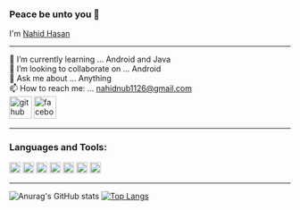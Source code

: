 ### Peace be unto you 👋
I'm [Nahid Hasan](https://github.com/nahid1126)<hr>
🌱 I’m currently learning ... Android and Java<br>
👯 I’m looking to collaborate on ... Android<br>
💬 Ask me about ... Anything<br>
📫 How to reach me: ... [nahidnub1126@gmail.com](https://mail.google.com/mail/u/0/#inbox?compose=new)<br>
[<img src='https://cdn.jsdelivr.net/npm/simple-icons@3.0.1/icons/github.svg' alt='github' height='40'>](https://github.com/https://github.com/nahid1126)  [<img src='https://cdn.jsdelivr.net/npm/simple-icons@3.0.1/icons/facebook.svg' alt='facebook' height='40'>](https://www.facebook.com/https://www.facebook.com/profile.php?id=100006973476529)<hr>
### Languages and Tools:  

<code><img height="20" src="https://camo.githubusercontent.com/9833b44df585b2484d4c46a015384d184c01f68e1604e7b13acd759f7870427e/68747470733a2f2f696d672e736869656c64732e696f2f62616467652f2d4a6176612d4342333833373f7374796c653d666c61742d737175617265266c6f676f3d4a617661266c6f676f436f6c6f723d7768697465"></code>
<code><img height="20" src="https://camo.githubusercontent.com/af0234bbf890fd844067f902da1127bebb892509d77033c157d9a130852c226e/68747470733a2f2f696d672e736869656c64732e696f2f62616467652f2d416e64726f69642d3232324632393f7374796c653d666c61742d737175617265266c6f676f3d416e64726f6964266c6f676f436f6c6f723d7768697465"></code>
<code><img height="20" src="https://camo.githubusercontent.com/2df3cffe792b9e395fa058b1a50feddd11eef711c4bbdd9f2aa89482b52fb003/68747470733a2f2f696d672e736869656c64732e696f2f62616467652f2d466c75747465722d3132334636443f7374796c653d666c61742d737175617265266c6f676f3d466c7574746572266c6f676f436f6c6f723d7768697465"></code>
<code><img height="20" src="https://camo.githubusercontent.com/0c7d354a8e20ec01d52ae5e4b3d06b3d8c04213e62385491526136fdb81931d7/68747470733a2f2f696d672e736869656c64732e696f2f62616467652f2d48544d4c352d4533344632363f7374796c653d666c61742d737175617265266c6f676f3d48544d4c35266c6f676f436f6c6f723d7768697465"></code>
<code><img height="20" src="https://camo.githubusercontent.com/f014cb541d93c2f1aeabc747e1f91385dc47de746c112eb1cdfe1d599c4edaf2/68747470733a2f2f696d672e736869656c64732e696f2f62616467652f2d435353332d3135373242363f7374796c653d666c61742d737175617265266c6f676f3d43535333266c6f676f436f6c6f723d7768697465"></code>
<code><img height="20" src="https://camo.githubusercontent.com/0999ec20f1112070c606e117f61dd21177179f9b40d4f66b94adbb3978adeabb/68747470733a2f2f696d672e736869656c64732e696f2f62616467652f2d4769746875622d3138313731373f7374796c653d666c61742d737175617265266c6f676f3d476974487562266c6f676f436f6c6f723d7768697465"></code>
<code><img height="20" src="https://camo.githubusercontent.com/07ac7b101091ce967cca5778ea40aa8a76e6833f65d340589cb0946ef2b8b13a/68747470733a2f2f696d672e736869656c64732e696f2f62616467652f2d4769742d4634344432373f7374796c653d666c61742d737175617265266c6f676f3d476974266c6f676f436f6c6f723d7768697465"></code><br><hr>
![Anurag's GitHub stats](https://github-readme-stats.vercel.app/api?username=nahid1126&show_icons=true&theme=tokyonight)
[![Top Langs](https://github-readme-stats.vercel.app/api/top-langs/?username=nahid1126&langs_count=8&theme=tokyonight)](https://github.com/nahid1126/github-readme-stats)<br>


